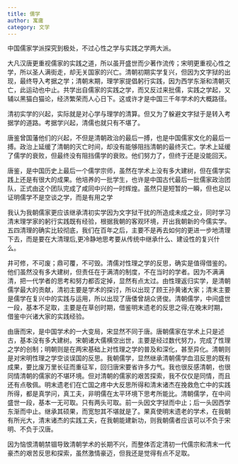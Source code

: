 ```yaml
---
title: 儒学
author: 寓庸
category: 文学
---
```

           

中国儒家学派探究到极处，不过心性之学与实践之学两大派。

大凡汉唐更重视儒家的实践之道，所以虽开盛世而少著作流传；宋明更重视心性之学，所以圣人满街走，却无关国家的兴亡。清朝初期实学复兴，但因为文字狱的出现，最终导入考据之学；清朝末期，理学家提倡躬行实践，因为西学东渐和清朝灭亡，此运动也中止。共学出自儒家的实践之学，而又反过来批儒，实践之学起，又辅以黑猫白猫论，经济繁荣而人心日下。这或许才是中国三千年学术的大概路径。

清初实学的兴起，实际就是对心学与理学的清算。但又为了躲避文字狱于是转入考据学的道路。考据学兴起，清儒也就只有不堪了。

唐鉴曾国藩他们的兴起，不但是清朝政治的最后一搏，也是中国儒家文化的最后一搏。政治上延缓了清朝的灭亡时间，却没有能够阻挡清朝的最终灭亡。学术上延缓了儒学的衰败，但最终没有阻挡儒学的衰败。他们努力了，但终于还是没能回天。

唐鉴，是中国历史上最后一个儒学宗师，虽然在学术上没有多大建树，但在儒学实践上还是有很大的成果。他培养的一批学生，也许是中国古代最后一批儒家政治团队，正式由这个团队完成了咸同中兴的一时辉煌。虽然只是短暂的一瞬，但也足以证明儒学不是空谈之学，而是有用之学

我认为我朝儒家更应该继承清初实学因为文字狱干扰的所造成未成之业，同时学习清末理学家的躬行实践既有经验，根据我朝的客观环境，开出我朝新的今儒实学。五四清理的确实比较彻底，我们在百年之后，主要不是再去如何的更进一步地清理下去，而是要在大清理后,更冷静地思考要从传统中继承什么、建设性的复兴什么。

井可修，不可废；鼎可覆，不可毁。清儒对性理之学的反思，确实是值得借鉴的。他们虽然没有多大建树，但责任在于满清的制度，不在当时的学者。因为不满满清，把一代学者的思考和努力都否定掉，显然有点太过。由性理返归实学，是清朝儒学最大的贡献，清初主要是学术的探讨，所以出现了顾王孙黄诸大家；清末主要是儒学在复兴中的实践与运用，所以出现了唐倭曾胡众贤俊。清朝儒学，中间盛世一段，基本不足取，主要是在草创时期，借鉴明末遗老的反思之得;在晚末时期，借鉴中兴诸大家的实践经验。

由唐而宋，是中国学术的一大变局，宋显然不同于唐。唐朝儒家在学术上只是述古，基本没有多大建树。宋朝诸大儒横空出世，主要是经过数代努力，完成了性理之学的创制；明朝则是在两宋基础上对性理之学的普及和深化，甚至异化。清朝则是对宋明性理之学空谈误国的反思。我朝儒学，显然继承清朝儒学血泪反思的既有成果，要比废万里长征而重征军，回归唐宋要省许多力气。我也很反感清朝，也很同情清朝的儒家的不堪环境。但对清朝的儒家的艰苦探索，我不仅仅是同情，而且还有点敬佩。明末遗老们在亡国之疼中大反思所得和清末诸杰在挽救危亡中的实践所得，都是真学问，真工夫，非明儒在太平环境下思考所能比。清朝儒学，在中间盛世一段，基本一无可取。只有两头可取。前一头因文字狱而中止；后一头因西学东渐而中止。继承其硕果，而宽恕其不堪就是了。果真使明末遗老的学术，在我朝有所光大，清末诸杰的实践工夫，在我朝能建新功，则我朝儒者应该可以不负于宋明、不负于汉唐。

因为恼恨清朝禁锢导致清朝学术的长期不兴，而整体否定清初一代儒宗和清末一代豪杰的艰苦反思和探索，虽然激情豪迈，但我还是觉得有点不足取。